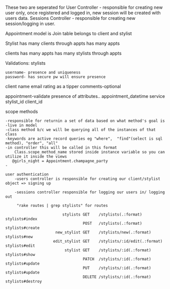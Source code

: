 These two are seperated for 
User Controller - responsible for creating new user only, once registered and logged in, new session will be created with users data.
Sessions Controller - responsible for creating new session/logging in user. 

Appointment model is Join table
    belongs to client and stylist

Stylist has many clients through appts
has many appts

clients has many appts
has many stylists through appts

Validations:
stylists 
    
    username- presence and uniqueness
    password- has secure pw will ensure presence
client
    name
    email
    rating as a tipper
    comments-optional

appointment-validate presence of attributes..
    appointment_datetime
    service
    stylist_id
    client_id

scope methods

    -responsible for returnin a set of data based on what method's goal is
    -live in model
    -class method b/c we will be querying all of the instances of that class
    -keywords are active record queries eg "where",  "find"(select is sql method), "order", "all"
    -in controller this will be called in this format
        Class.scope_method_name stored inside instance variable so you can utilize it inside the views
       @girls_night = Appointment.champagne_party
    -

    user authentication
        -users controller is responsible for creating our client/stylist object => signing up
        
        -sessions controller responsible for logging our users in/ logging out

         "rake routes | grep stylists" for routes

                             stylists GET    /stylists(.:format)                                                                      stylists#index
                                      POST   /stylists(.:format)                                                                      stylists#create
                          new_stylist GET    /stylists/new(.:format)                                                                  stylists#new
                         edit_stylist GET    /stylists/:id/edit(.:format)                                                             stylists#edit
                              stylist GET    /stylists/:id(.:format)                                                                  stylists#show
                                      PATCH  /stylists/:id(.:format)                                                                  stylists#update
                                      PUT    /stylists/:id(.:format)                                                                  stylists#update
                                      DELETE /stylists/:id(.:format)                                                                  stylists#destroy
